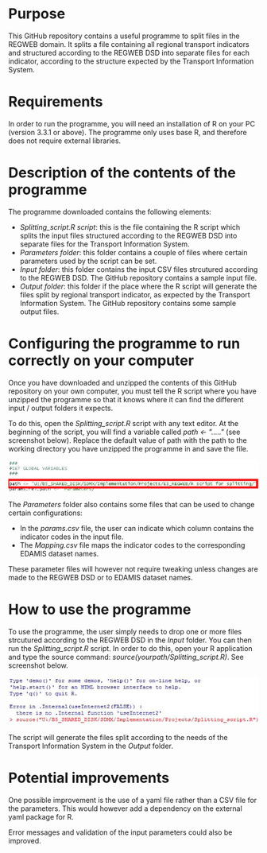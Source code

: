 # Purpose
This GitHub repository contains a useful programme to split files in the REGWEB domain. It splits a file containing all regional transport indicators and structured according to the REGWEB DSD into separate files for each indicator, according to the structure expected by the Transport Information System.

# Requirements
In order to run the programme, you will need an installation of R on your PC (version 3.3.1 or above). The programme only uses base R, and therefore does not require external libraries.

# Description of the contents of the programme
The programme downloaded contains the following elements:
* _Splitting_script.R script_: this is the file containing the R script which splits the input files structured according to the REGWEB DSD into separate files for the Transport Information System.
* _Parameters folder_: this folder contains a couple of files where certain parameters used by the script can be set.
* _Input folder_: this folder contains the input CSV files strcutured according to the REGWEB DSD. The GitHub repository contains a sample input file.
* _Output folder_: this folder if the place where the R script will generate the files split by regional transport indicator, as expected by the Transport Information System. The GitHub repository contains some sample output files.

# Configuring the programme to run correctly on your computer
Once you have downloaded and unzipped the contents of this GitHub repository on your own computer, you must tell the R script where you have unzipped the programme so that it knows where it can find the different input / output folders it expects.

To do this, open the *Splitting_script.R* script with any text editor. At the beginning of the script, you will find a variable called *path ← "....."* (see screenshot below). Replace the default value of path with the path to the working directory you have unzipped the programme in and save the file.

![alt text](https://github.com/LucaGramaglia/REGWEB-Scripts/blob/master/Images/path_screenshot.jpg "Path screenshot")

The *Parameters* folder also contains some files that can be used to change certain configurations:
* In the *params.csv* file, the user can indicate which column contains the indicator codes in the input file.
* The *Mapping.csv* file maps the indicator codes to the corresponding EDAMIS dataset names.

These parameter files will however not require tweaking unless changes are made to the REGWEB DSD or to EDAMIS dataset names.

# How to use the programme
To use the programme, the user simply needs to drop one or more files strcutured according to the REGWEB DSD in the *Input* folder. You can then run the *Splitting_script.R* script. In order to do this, open your R application and type the source command: *source(yourpath/Splitting_script.R)*. See screenshot below.

![alt text](https://github.com/LucaGramaglia/REGWEB-Scripts/blob/master/Images/path_R.jpg "R screenshot")

The script will generate the files split according to the needs of the Transport Information System in the *Output* folder. 

# Potential improvements
One possible improvement is the use of a yaml file rather than a CSV file for the parameters. This would however add a dependency on the external yaml package for R.

Error messages and validation of the input parameters could also be improved.
